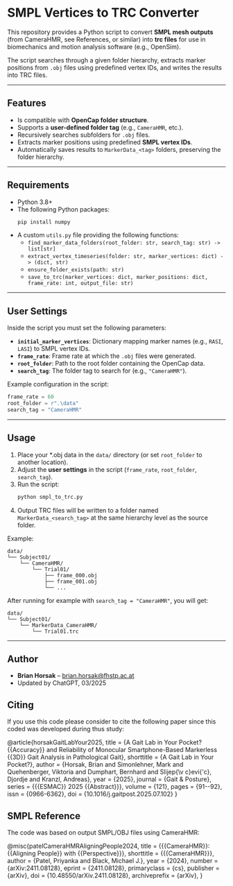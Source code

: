 # SMPL Vertices to TRC Converter  

This repository provides a Python script to convert **SMPL mesh outputs** (from CameraHMR, see References, or similar) into **trc files** for use in biomechanics and motion analysis software (e.g., OpenSim).  

The script searches through a given folder hierarchy, extracts marker positions from `.obj` files using predefined vertex IDs, and writes the results into TRC files.  

---

## Features  
- Is compatible with **OpenCap folder structure**.  
- Supports a **user-defined folder tag** (e.g., `CameraHMR`, etc.).  
- Recursively searches subfolders for `.obj` files.  
- Extracts marker positions using predefined **SMPL vertex IDs**.  
- Automatically saves results to `MarkerData_<tag>` folders, preserving the folder hierarchy.  

---

## Requirements  
- Python 3.8+  
- The following Python packages:  
  ```bash
  pip install numpy
  ```
- A custom `utils.py` file providing the following functions:  
  - `find_marker_data_folders(root_folder: str, search_tag: str) -> list[str]`  
  - `extract_vertex_timeseries(folder: str, marker_vertices: dict) -> (dict, str)`  
  - `ensure_folder_exists(path: str)`  
  - `save_to_trc(marker_vertices: dict, marker_positions: dict, frame_rate: int, output_file: str)`  

---

## User Settings  

Inside the script you must set the following parameters:  

- **`initial_marker_vertices`**: Dictionary mapping marker names (e.g., `RASI`, `LASI`) to SMPL vertex IDs.  
- **`frame_rate`**: Frame rate at which the `.obj` files were generated.  
- **`root_folder`**: Path to the root folder containing the OpenCap data.  
- **`search_tag`**: The folder tag to search for (e.g., `"CameraHMR"`).  

Example configuration in the script:  
```python
frame_rate = 60
root_folder = r".\data"
search_tag = "CameraHMR"
```

---

## Usage  

1. Place your *.obj data in the `data/` directory (or set `root_folder` to another location).  
2. Adjust the **user settings** in the script (`frame_rate`, `root_folder`, `search_tag`).  
3. Run the script:  
   ```bash
   python smpl_to_trc.py
   ```
4. Output TRC files will be written to a folder named `MarkerData_<search_tag>` at the same hierarchy level as the source folder. 

Example:  
```
data/
└── Subject01/
    └── CameraHMR/
        └── Trial01/
            ├── frame_000.obj
            ├── frame_001.obj
            └── ...
```

After running for example with `search_tag = "CameraHMR"`, you will get:  
```
data/
└── Subject01/
    └── MarkerData_CameraHMR/
        └── Trial01.trc
```

---

## Author  
- **Brian Horsak** – brian.horsak@fhstp.ac.at  
- Updated by ChatGPT, 03/2025


## Citing
If you use this code please consider to cite the following paper since this coded was developed during thus study:

@article{horsakGaitLabYour2025,
  title = {A Gait Lab in Your Pocket? {{Accuracy}} and Reliability of Monocular Smartphone-Based Markerless {{3D}} Gait Analysis in Pathological Gait},
  shorttitle = {A Gait Lab in Your Pocket?},
  author = {Horsak, Brian and Simonlehner, Mark and Quehenberger, Viktoria and Dumphart, Bernhard and Slijep{\v c}evi{\'c}, Djordje and Kranzl, Andreas},
  year = {2025},
  journal = {Gait \& Posture},
  series = {{{ESMAC}} 2025 {{Abstract}}},
  volume = {121},
  pages = {91--92},
  issn = {0966-6362},
  doi = {10.1016/j.gaitpost.2025.07.102}
}



## SMPL Reference
The code was based on output SMPL/OBJ files using CameraHMR: 

@misc{patelCameraHMRAligningPeople2024,
  title = {{{CameraHMR}}: {{Aligning People}} with {{Perspective}}},
  shorttitle = {{{CameraHMR}}},
  author = {Patel, Priyanka and Black, Michael J.},
  year = {2024},
  number = {arXiv:2411.08128},
  eprint = {2411.08128},
  primaryclass = {cs},
  publisher = {arXiv},
  doi = {10.48550/arXiv.2411.08128},
  archiveprefix = {arXiv},
}

